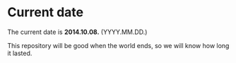 # Current date

The current date is **2014.10.08.** (YYYY.MM.DD.)

This repository will be good when the world ends, so we will know how long it lasted.